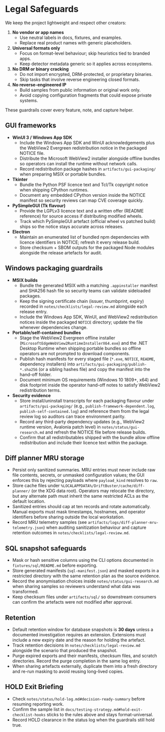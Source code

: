 # Legal Safeguards

We keep the project lightweight and respect other creators:

1. **No vendor or app names**
   - Use neutral labels in docs, fixtures, and examples.
   - Replace real product names with generic placeholders.
2. **Universal formats only**
   - Focus on format-level behaviour; skip heuristics tied to branded apps.
   - Keep detector metadata generic so it applies across ecosystems.
3. **No DRM or binary cracking**
   - Do not import encrypted, DRM-protected, or proprietary binaries.
   - Skip tasks that involve reverse engineering closed formats.
4. **No reverse-engineered IP**
   - Build samples from public information or original work only.
   - Avoid copying configuration fragments that could expose private systems.

These guardrails cover every feature, note, and capture helper.

## GUI frameworks

- **WinUI 3 / Windows App SDK**
  - Include the Windows App SDK and WinUI acknowledgements plus the WebView2 Evergreen redistribution notice in the packaged NOTICE file.
  - Distribute the Microsoft WebView2 installer alongside offline bundles so operators can install the runtime without network calls.
  - Record redistribution package hashes in `artifacts/gui-packaging/` when preparing MSIX or portable bundles.
- **Tkinter**
  - Bundle the Python PSF licence text and Tcl/Tk copyright notice when shipping CPython runtimes.
  - Document any embedded CPython version inside the NOTICE manifest so security reviews can map CVE coverage quickly.
- **PySimpleGUI (Tk flavour)**
  - Provide the LGPLv3 licence text and a written offer (README reference) for source access if distributing modified wheels.
  - Track which PySimpleGUI artefact (official wheel vs patched build) ships so the notice stays accurate across releases.
- **Electron**
  - Maintain an enumerated list of bundled npm dependencies with licence identifiers in NOTICE; refresh it every release build.
  - Store checksum + SBOM outputs for the packaged Node modules alongside the release artefacts for audit.

## Windows packaging guardrails

- **MSIX builds**
  - Bundle the generated MSIX with a matching `.appinstaller` manifest and SHA256 hash file so security teams can validate sideloaded packages.
  - Keep the signing certificate chain (issuer, thumbprint, expiry) recorded in `notes/checklists/legal-review.md` alongside each release entry.
  - Include the Windows App SDK, WinUI, and WebView2 redistribution notices inside the packaged `NOTICE` directory; update the file whenever dependencies change.
- **Portable/self-contained bundles**
  - Stage the WebView2 Evergreen offline installer (`MicrosoftEdgeWebView2RuntimeInstallerX64.exe`) and the .NET Desktop Runtime when shipping portable bundles so offline operators are not prompted to download components.
  - Publish hash manifests for every staged file (`*.exe`, `NOTICE`, `README`, dependency installers) into `artifacts/gui-packaging/publish-*.sha256` (or a sibling hashes file) and copy the manifest into the hand-off folder.
  - Document minimum OS requirements (Windows 10 1809+, x64) and disk footprint inside the operator hand-off notes to satisfy WebView2 redistribution terms.
- **Security evidence**
  - Store install/uninstall transcripts for each packaging flavour under `artifacts/gui-packaging/` (e.g., `publish-framework-dependent.log`, `publish-self-contained.log`) and reference them from the legal review log so auditors can trace environment parity.
  - Record any third-party dependency updates (e.g., WebView2 runtime version, Avalonia patch level) in `notes/status/gui-research.md` and refresh the NOTICE file before release builds.
  - Confirm that all redistributables shipped with the bundle allow offline redistribution and include their licence text within the package.

## Diff planner MRU storage

- Persist only sanitized summaries. MRU entries must never include raw file contents, secrets, or unmasked configuration values; the GUI enforces this by rejecting payloads where `payload_kind` resolves to `raw`.
- Store cache files under `%LOCALAPPDATA%/DriftBuster/cache/diff-planner/` (or the XDG data root). Operators may relocate the directory, but any alternate path must inherit the same restricted ACLs as the default location.
- Sanitized entries should cap at ten records and rotate automatically. Manual exports must mask timestamps, hostnames, and operator identifiers before sharing outside the local workstation.
- Record MRU telemetry samples (see `artifacts/logs/diff-planner-mru-telemetry.json`) when auditing sanitization behaviour and capture retention outcomes in `notes/checklists/legal-review.md`.

## SQL snapshot safeguards

- Mask or hash sensitive columns using the CLI options documented in
  `fixtures/sql/README.md` before exporting.
- Store generated manifests (`sql-manifest.json`) and masked exports in a
  restricted directory with the same retention plan as the source evidence.
- Record the anonymisation choices inside `notes/status/gui-research.md` when
  sharing samples so reviewers understand what data was transformed.
- Keep checksum files under `artifacts/sql/` so downstream consumers can
  confirm the artefacts were not modified after approval.

## Retention

- Default retention window for database snapshots is **30 days** unless a
  documented investigation requires an extension. Extensions must include a new
  expiry date and the reason for holding the artefact.
- Track retention decisions in `notes/checklists/legal-review.md` alongside the
  scenario that produced the snapshot.
- Purge expired exports and their manifests, checksum files, and scratch
  directories. Record the purge completion in the same log entry.
- When sharing artefacts externally, duplicate them into a fresh directory and
  re-run masking to avoid reusing long-lived copies.

## HOLD Exit Briefing

- Check `notes/status/hold-log.md#decision-ready-summary` before resuming reporting work.
- Confirm the sample list in `docs/testing-strategy.md#hold-exit-checklist-hooks` sticks to the rules above and stays format-universal.
- Record HOLD clearance in the status log when the guardrails still hold true.
